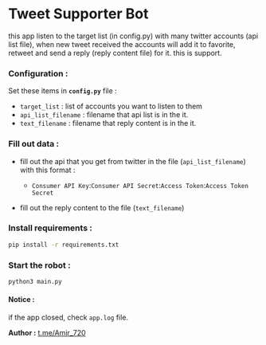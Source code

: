 # Tweet Supporter Bot

this app listen to the target list (in config.py) with many twitter accounts (api list file), when new tweet received the accounts will add it to favorite, retweet and send a reply (reply content file) for it. this is support.



### Configuration :

Set these items in **`config.py`** file :

-  `target_list` : list of accounts you want to listen to them
-  `api_list_filename` : filename that api list is in the it.
- `text_filename` : filename that reply content is in the it.



### Fill out data :

- fill out the api that you get from twitter in the file (`api_list_filename`) with this format :
  - `Consumer API Key`:`Consumer API Secret`:`Access Token`:`Access Token Secret`

- fill out the reply content to the file (`text_filename`)



### Install requirements :

```bash
pip install -r requirements.txt
```



### Start the robot : 

```bash
python3 main.py
```



#### Notice :

if the app closed, check `app.log` file.





**Author :** [t.me/Amir_720](https://t.me/Amir_720)

